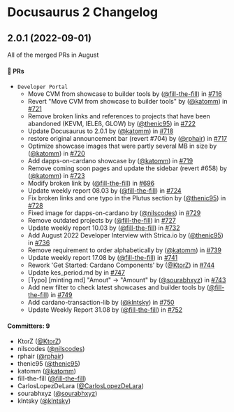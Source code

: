 # Docusaurus 2 Changelog

## 2.0.1 (2022-09-01)

All of the merged PRs in August

#### :bug: PRs

- `Developer Portal`
  - Move CVM from showcase to builder tools by ([@fill-the-fill](https://github.com/fill-the-fill)) in [#716](https://github.com/cardano-foundation/developer-portal/pull/716)
  - Revert "Move CVM from showcase to builder tools" by ([@katomm](https://github.com/katomm)) in [#721](https://github.com/cardano-foundation/developer-portal/pull/721)
  - Remove broken links and references to projects that have been abandoned (KEVM, IELEß, GLOW) by ([@thenic95](https://github.com/thenic95)) in [#722](https://github.com/cardano-foundation/developer-portal/pull/722)
  - Update Docusaurus to 2.0.1 by ([@katomm](https://github.com/katomm)) in [#718](https://github.com/cardano-foundation/developer-portal/pull/718)
  - restore original announcement bar (revert #704) by ([@rphair](https://github.com/rphair)) in [#717](https://github.com/cardano-foundation/developer-portal/pull/717)
  - Optimize showcase images that were partly several MB in size by ([@katomm](https://github.com/katomm)) in [#720](https://github.com/cardano-foundation/developer-portal/pull/720)
  - Add dapps-on-cardano showcase by ([@katomm](https://github.com/katomm)) in [#719](https://github.com/cardano-foundation/developer-portal/pull/719)
  - Remove coming soon pages and update the sidebar (revert #658) by ([@katomm](https://github.com/katomm)) in [#723](https://github.com/cardano-foundation/developer-portal/pull/723)
  - Modify broken link by ([@fill-the-fill](https://github.com/fill-the-fill)) in [#696](https://github.com/cardano-foundation/developer-portal/pull/696)
  - Update weekly report 08.03 by ([@fill-the-fill](https://github.com/fill-the-fill)) in [#724](https://github.com/cardano-foundation/developer-portal/pull/724)
  - Fix broken links and one typo in the Plutus section by ([@thenic95](https://github.com/thenic95)) in [#728](https://github.com/cardano-foundation/developer-portal/pull/728)
  - Fixed image for dapps-on-cardano by ([@nilscodes](https://github.com/@nilscodes)) in [#729](https://github.com/cardano-foundation/developer-portal/pull/729)
  - Remove outdated projects by ([@fill-the-fill](https://github.com/fill-the-fill)) in [#727](https://github.com/cardano-foundation/developer-portal/pull/727)
  - Update weekly report 10.03 by ([@fill-the-fill](https://github.com/fill-the-fill)) in [#732](https://github.com/cardano-foundation/developer-portal/pull/732)
  - Add August 2022 Developer Interview with Strica.io  by ([@thenic95](https://github.com/thenic95)) in [#736](https://github.com/cardano-foundation/developer-portal/pull/736)
  - Remove requirement to order alphabetically by ([@katomm](https://github.com/katomm)) in [#739](https://github.com/cardano-foundation/developer-portal/pull/739)
  - Update weekly report 17.08 by ([@fill-the-fill](https://github.com/fill-the-fill)) in [#741](https://github.com/cardano-foundation/developer-portal/pull/741)
  - Rework 'Get Started: Cardano Components' by ([@KtorZ](https://github.com/KtorZ)) in [#744](https://github.com/cardano-foundation/developer-portal/pull/744)
  - Update kes_period.md by  in [#747](https://github.com/cardano-foundation/developer-portal/pull/747)
  - [Typo] [minting.md] "Amout" -> "Amount" by ([@sourabhxyz](https://github.com/sourabhxyz)) in [#743](https://github.com/cardano-foundation/developer-portal/pull/743)
  - Add new filter to check latest showcases and builder tools  by ([@fill-the-fill](https://github.com/fill-the-fill)) in [#749](https://github.com/cardano-foundation/developer-portal/pull/749)
  - Add cardano-transaction-lib by ([@klntsky](https://github.com/klntsky)) in [#750](https://github.com/cardano-foundation/developer-portal/pull/750)
  - Update Weekly Report 31.08 by ([@fill-the-fill](https://github.com/fill-the-fill)) in [#752](https://github.com/cardano-foundation/developer-portal/pull/752)

#### Committers: 9

- KtorZ ([@KtorZ](https://github.com/KtorZ))
- nilscodes ([@nilscodes](https://github.com/@nilscodes))
- rphair ([@rphair](https://github.com/rphair))
- thenic95 ([@thenic95](https://github.com/thenic95))
- katomm ([@katomm](https://github.com/katomm))
- fill-the-fill ([@fill-the-fill](https://github.com/fill-the-fill))
- CarlosLopezDeLara ([@CarlosLopezDeLara](https://github.com/CarlosLopezDeLara))
- sourabhxyz ([@sourabhxyz](https://github.com/sourabhxyz))
- klntsky ([@klntsky](https://github.com/klntsky)) 